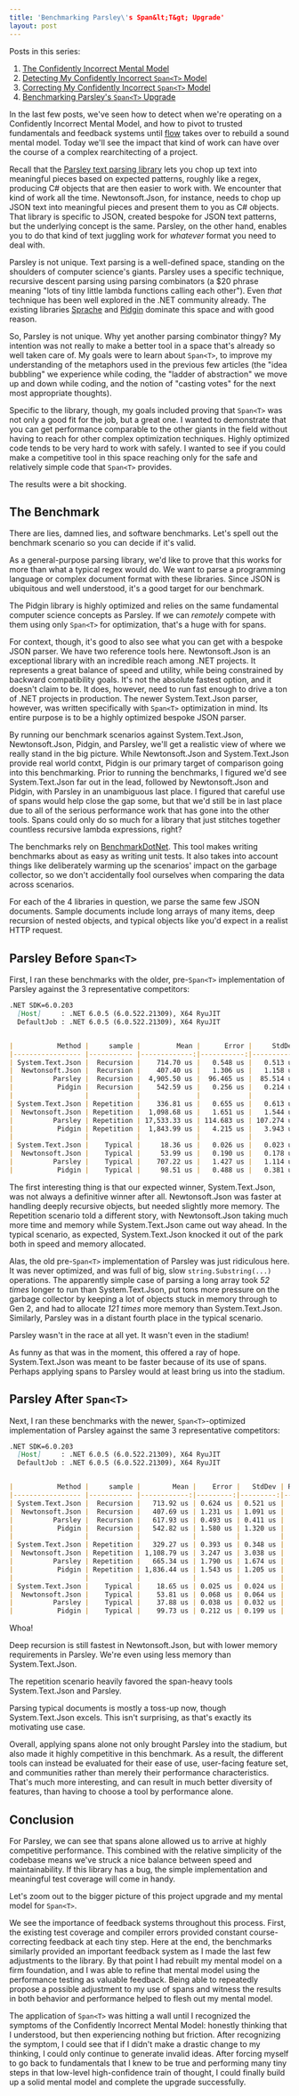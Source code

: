 ```yaml
---
title: 'Benchmarking Parsley\'s Span&lt;T&gt; Upgrade'
layout: post
---
```

Posts in this series:

1. [The Confidently Incorrect Mental Model](https://patrick.lioi.net/2022/08/08/the-confidently-incorrect-mental-model/)
2. [Detecting My Confidently Incorrect `Span<T>` Model](https://patrick.lioi.net/2022/08/09/detecting-my-confidently-incorrect-span-t-model/)
3. [Correcting My Confidently Incorrect `Span<T>` Model](https://patrick.lioi.net/2022/08/10/correcting-my-confidently-incorrect-span-t-model/)
4. [Benchmarking Parsley's `Span<T>` Upgrade](https://patrick.lioi.net/2022/08/11/benchmarking-parsley-span-t-upgrade/)

In the last few posts, we've seen how to detect when we're operating on a Confidently Incorrect Mental Model, and how to pivot to trusted fundamentals and feedback systems until [flow](https://en.wikipedia.org/wiki/Flow_(psychology)) takes over to rebuild a sound mental model. Today we'll see the impact that kind of work can have over the course of a complex rearchitecting of a project.

Recall that the [Parsley text parsing library](https://github.com/plioi/parsley) lets you chop up text into meaningful pieces based on expected patterns, roughly like a regex, producing C# objects that are then easier to work with. We encounter that kind of work all the time. Newtonsoft.Json, for instance, needs to chop up JSON text into meaningful pieces and present them to you as C# objects. That library is specific to JSON, created bespoke for JSON text patterns, but the underlying concept is the same. Parsley, on the other hand, enables you to do that kind of text juggling work for *whatever* format you need to deal with.

Parsley is not unique. Text parsing is a well-defined space, standing on the shoulders of computer science's giants. Parsley uses a specific technique, recursive descent parsing using parsing combinators (a $20 phrase meaning "lots of tiny little lambda functions calling each other"). Even *that* technique has been well explored in the .NET community already. The existing libraries [Sprache](https://github.com/sprache/Sprache) and [Pidgin](https://github.com/benjamin-hodgson/Pidgin) dominate this space and with good reason.

So, Parsley is not unique. Why yet another parsing combinator thingy? My intention was not really to make a better tool in a space that's already so well taken care of. My goals were to learn about `Span<T>`, to improve my understanding of the metaphors used in the previous few articles (the "idea bubbling" we experience while coding, the "ladder of abstraction" we move up and down while coding, and the notion of "casting votes" for the next most appropriate thoughts).

Specific to the library, though, my goals included proving that `Span<T>` was not only a good fit for the job, but a great one. I wanted to demonstrate that you can get performance comparable to the other giants in the field without having to reach for other complex optimization techniques. Highly optimized code tends to be very hard to work with safely. I wanted to see if you could make a competitive tool in this space reaching only for the safe and relatively simple code that `Span<T>` provides.

The results were a bit shocking.

## The Benchmark

There are lies, damned lies, and software benchmarks. Let's spell out the benchmark scenario so you can decide if it's valid.

As a general-purpose parsing library, we'd like to prove that this works for more than what a typical regex would do. We want to parse a programming language or complex document format with these libraries. Since JSON is ubiquitous and well understood, it's a good target for our benchmark.

The Pidgin library is highly optimized and relies on the same fundamental computer science concepts as Parsley. If we can *remotely* compete with them using only `Span<T>` for optimization, that's a huge with for spans.

For context, though, it's good to also see what you can get with a bespoke JSON parser. We have two reference tools here. Newtonsoft.Json is an exceptional library with an incredible reach among .NET projects. It represents a great balance of speed and utility, while being constrained by backward compatibility goals. It's not the absolute fastest option, and it doesn't claim to be. It does, however, need to run fast enough to drive a ton of .NET projects in production. The newer System.Text.Json parser, however, was written specifically with `Span<T>` optimization in mind. Its entire purpose is to be a highly optimized bespoke JSON parser.

By running our benchmark scenarios against System.Text.Json, Newtonsoft.Json, Pidgin, and Parsley, we'll get a realistic view of where we really stand in the big picture. While Newtonsoft.Json and System.Text.Json provide real world contxt, Pidgin is our primary target of comparison going into this benchmarking. Prior to running the benchmarks, I figured we'd see System.Text.Json far out in the lead, followed by Newtonsoft.Json and Pidgin, with Parsley in an unambiguous last place. I figured that careful use of spans would help close the gap some, but that we'd still be in last place due to all of the serious performance work that has gone into the other tools. Spans could only do so much for a library that just stitches together countless recursive lambda expressions, right?

The benchmarks rely on [BenchmarkDotNet](https://github.com/dotnet/BenchmarkDotNet). This tool makes writing benchmarks about as easy as writing unit tests. It also takes into account things like deliberately warming up the scenarios' impact on the garbage collector, so we don't accidentally fool ourselves when comparing the data across scenarios.

For each of the 4 libraries in question, we parse the same few JSON documents. Sample documents include long arrays of many items, deep recursion of nested objects, and typical objects like you'd expect in a realist HTTP request.


## Parsley Before `Span<T>`

First, I ran these benchmarks with the older, pre-`Span<T>` implementation of Parsley against the 3 representative competitors:

```md
.NET SDK=6.0.203
  [Host]     : .NET 6.0.5 (6.0.522.21309), X64 RyuJIT
  DefaultJob : .NET 6.0.5 (6.0.522.21309), X64 RyuJIT


|           Method |     sample |         Mean |      Error |     StdDev | Ratio | RatioSD |     Gen 0 |    Gen 1 |    Gen 2 | Allocated |
|----------------- |----------- |-------------:|-----------:|-----------:|------:|--------:|----------:|---------:|---------:|----------:|
| System.Text.Json |  Recursion |    714.70 us |   0.548 us |   0.513 us |  1.00 |    0.00 |   42.9688 |  41.0156 |  41.0156 |    145 KB |
|  Newtonsoft.Json |  Recursion |    407.40 us |   1.306 us |   1.158 us |  0.57 |    0.00 |   37.5977 |  12.2070 |        - |    181 KB |
|          Parsley |  Recursion |  4,905.50 us |  96.465 us |  85.514 us |  6.86 |    0.12 |  625.0000 | 359.3750 |  78.1250 |  3,286 KB |
|           Pidgin |  Recursion |    542.59 us |   0.256 us |   0.214 us |  0.76 |    0.00 |   55.6641 |   1.9531 |        - |    229 KB |
|                  |            |              |            |            |       |         |           |          |          |           |
| System.Text.Json | Repetition |    336.81 us |   0.655 us |   0.613 us |  1.00 |    0.00 |   24.9023 |   5.8594 |        - |    103 KB |
|  Newtonsoft.Json | Repetition |  1,098.68 us |   1.651 us |   1.544 us |  3.26 |    0.01 |  103.5156 |  50.7813 |        - |    641 KB |
|          Parsley | Repetition | 17,533.33 us | 114.683 us | 107.274 us | 52.06 |    0.32 | 2031.2500 | 718.7500 | 250.0000 | 12,500 KB |
|           Pidgin | Repetition |  1,843.99 us |   4.215 us |   3.943 us |  5.47 |    0.02 |   56.6406 |  25.3906 |        - |    311 KB |
|                  |            |              |            |            |       |         |           |          |          |           |
| System.Text.Json |    Typical |     18.36 us |   0.026 us |   0.023 us |  1.00 |    0.00 |    1.3733 |        - |        - |      6 KB |
|  Newtonsoft.Json |    Typical |     53.99 us |   0.190 us |   0.178 us |  2.94 |    0.01 |    9.7656 |   1.5259 |        - |     40 KB |
|          Parsley |    Typical |    707.22 us |   1.427 us |   1.114 us | 38.53 |    0.09 |  167.9688 |   0.9766 |        - |    689 KB |
|           Pidgin |    Typical |     98.51 us |   0.488 us |   0.381 us |  5.37 |    0.02 |    5.0049 |        - |        - |     21 KB |

```

The first interesting thing is that our expected winner, System.Text.Json, was not always a definitive winner after all. Newtonsoft.Json was faster at handling deeply recursive objects, but needed slightly more memory. The Repetition scenario told a different story, with Newtonsoft.Json taking much more time and memory while System.Text.Json came out way ahead. In the typical scenario, as expected, System.Text.Json knocked it out of the park both in speed and memory allocated.

Alas, the old pre-`Span<T>` implementation of Parsley was just ridiculous here. It was never optimized, and was full of big, slow `string.Substring(...)` operations. The apparently simple case of parsing a long array took *52 times* longer to run than System.Text.Json, put tons more pressure on the garbage collector by keeping a lot of objects stuck in memory through to Gen 2, and had to allocate *121 times* more memory than System.Text.Json. Similarly, Parsley was in a distant fourth place in the typical scenario.

Parsley wasn't in the race at all yet. It wasn't even in the stadium!

As funny as that was in the moment, this offered a ray of hope. System.Text.Json was meant to be faster because of its use of spans. Perhaps applying spans to Parsley would at least bring us into the stadium.


## Parsley After `Span<T>`

Next, I ran these benchmarks with the newer, `Span<T>`-optimized implementation of Parsley against the same 3 representative competitors:

```md
.NET SDK=6.0.203
  [Host]     : .NET 6.0.5 (6.0.522.21309), X64 RyuJIT
  DefaultJob : .NET 6.0.5 (6.0.522.21309), X64 RyuJIT


|           Method |     sample |        Mean |    Error |   StdDev | Ratio |    Gen 0 |   Gen 1 |   Gen 2 | Allocated |
|----------------- |----------- |------------:|---------:|---------:|------:|---------:|--------:|--------:|----------:|
| System.Text.Json |  Recursion |   713.92 us | 0.624 us | 0.521 us |  1.00 |  42.9688 | 41.0156 | 41.0156 |    145 KB |
|  Newtonsoft.Json |  Recursion |   407.69 us | 1.231 us | 1.091 us |  0.57 |  37.5977 | 12.6953 |       - |    181 KB |
|          Parsley |  Recursion |   617.93 us | 0.493 us | 0.411 us |  0.87 |  31.2500 |  0.9766 |       - |    131 KB |
|           Pidgin |  Recursion |   542.82 us | 1.580 us | 1.320 us |  0.76 |  55.6641 |  1.9531 |       - |    229 KB |
|                  |            |             |          |          |       |          |         |         |           |
| System.Text.Json | Repetition |   329.27 us | 0.393 us | 0.348 us |  1.00 |  24.9023 |  5.8594 |       - |    103 KB |
|  Newtonsoft.Json | Repetition | 1,108.79 us | 3.247 us | 3.038 us |  3.37 | 103.5156 | 50.7813 |       - |    641 KB |
|          Parsley | Repetition |   665.34 us | 1.790 us | 1.674 us |  2.02 |  58.5938 | 29.2969 |       - |    326 KB |
|           Pidgin | Repetition | 1,836.44 us | 1.543 us | 1.205 us |  5.58 |  54.6875 | 25.3906 |       - |    311 KB |
|                  |            |             |          |          |       |          |         |         |           |
| System.Text.Json |    Typical |    18.65 us | 0.025 us | 0.024 us |  1.00 |   1.3733 |       - |       - |      6 KB |
|  Newtonsoft.Json |    Typical |    53.81 us | 0.068 us | 0.064 us |  2.88 |   9.7656 |  1.1597 |       - |     40 KB |
|          Parsley |    Typical |    37.88 us | 0.038 us | 0.032 us |  2.03 |   5.6763 |  0.1221 |       - |     23 KB |
|           Pidgin |    Typical |    99.73 us | 0.212 us | 0.199 us |  5.35 |   5.0049 |       - |       - |     20 KB |
```

Whoa! 

Deep recursion is still fastest in Newtonsoft.Json, but with lower memory requirements in Parsley. We're even using less memory than System.Text.Json.

The repetition scenario heavily favored the span-heavy tools System.Text.Json and Parsley.

Parsing typical documents is mostly a toss-up now, though System.Text.Json excels. This isn't surprising, as that's exactly its motivating use case.

Overall, applying spans alone not only brought Parsley into the stadium, but also made it highly competitive in this benchmark. As a result, the different tools can instead be evaluated for their ease of use, user-facing feature set, and communities rather than merely their performance characteristics. That's much more interesting, and can result in much better diversity of features, than having to choose a tool by performance alone.

## Conclusion

For Parsley, we can see that spans alone allowed us to arrive at highly competitive performance. This combined with the relative simplicity of the codebase means we've struck a nice balance between speed and maintainability. If this library has a bug, the simple implementation and meaningful test coverage will come in handy.

Let's zoom out to the bigger picture of this project upgrade and my mental model for `Span<T>`.

We see the importance of feedback systems throughout this process. First, the existing test coverage and compiler errors provided constant course-correcting feedback at each tiny step. Here at the end, the benchmarks similarly provided an important feedback system as I made the last few adjustments to the library. By that point I had rebuilt my mental model on a firm foundation, and I was able to refine that mental model using the performance testing as valuable feedback. Being able to repeatedly propose a possible adjustment to my use of spans and witness the results in both behavior and performance helped to flesh out my mental model.

The application of `Span<T>` was hitting a wall until I recognized the symptoms of the Confidently Incorrect Mental Model: honestly thinking that I understood, but then experiencing nothing but friction. After recognizing the symptom, I could see that if I didn't make a drastic change to my thinking, I could only continue to generate invalid ideas. After forcing myself to go back to fundamentals that I knew to be true and performing many tiny steps in that low-level high-confidence train of thought, I could finally build up a solid mental model and complete the upgrade successfully.
